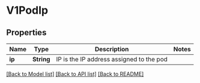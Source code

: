 # V1PodIp

## Properties

Name | Type | Description | Notes
------------ | ------------- | ------------- | -------------
**ip** | **String** | IP is the IP address assigned to the pod | 

[[Back to Model list]](../README.md#documentation-for-models) [[Back to API list]](../README.md#documentation-for-api-endpoints) [[Back to README]](../README.md)



